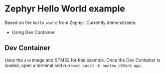 # Zephyr Hello World example

Based on the `hello_world` from Zephyr. Currently demonstrates:

* Using Dev Container

## Dev Container

Uses the `arm` image and STM32 for this example. Once the Dev Container is loaded, open a terminal and run `west build -b nucleo_c031c6 app`.